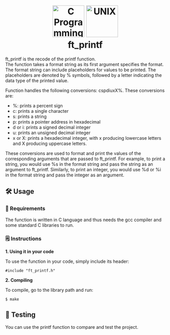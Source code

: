 <h1 align="center">
	<a href="https://en.wikipedia.org/wiki/C_(programming_language)"> <img src="https://cdn.jsdelivr.net/gh/devicons/devicon/icons/c/c-original.svg" alt="C Programming Language" width="100"height="100"></a>
	<a href="https://unix.org/"> <img src="https://cdn.jsdelivr.net/gh/devicons/devicon/icons/unix/unix-original.svg" alt="UNIX" width="100" height="100"></a>
	<br>
	ft_printf
</h1>

<p>
ft_printf is the recode of the printf function.
<br>The function takes a format string as its first argument specifies the format. The format string can include placeholders for values to be printed. The placeholders are denoted by % symbols, followed by a letter indicating the data type of the printed value.
</p>
<p>
Function handles the following conversions: cspdiuxX%. These conversions are:<br>
<ul>
<li>%: prints a percent sign</li>
<li>c: prints a single character</li>
<li>s: prints a string</li>
<li>p: prints a pointer address in hexadecimal</li>
<li>d or i: prints a signed decimal integer</li>
<li>u: prints an unsigned decimal integer</li>
<li>x or X: prints a hexadecimal integer, with x producing lowercase letters and X producing uppercase letters.</li>
</ul>
These conversions are used to format and print the values of the corresponding arguments that are passed to ft_printf. For example, to print a string, you would use %s in the format string and pass the string as an argument to ft_printf. Similarly, to print an integer, you would use %d or %i in the format string and pass the integer as an argument.
</p>

<h2>&#128736; Usage</h2>
<h3>&#128679; Requirements</h3>
The function is written in C language and thus needs the gcc compiler and some standard C libraries to run.

<h3>&#128466; Instructions</h3>

<p><b>1. Using it in your code</b></p>
To use the function in your code, simply include its header:
<p><code>#include "ft_printf.h"</code></p>

<p><b>2. Compiling</b></p>
To compile, go to the library path and run:
<p><code>$ make</code></p>

<h2>&#128221; Testing</h2>
<p>You can use the printf function to compare and test the project.</p>
